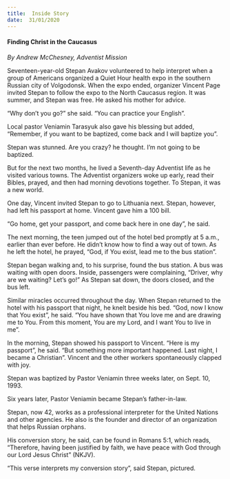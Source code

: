 ```yaml
---
title:  Inside Story
date:  31/01/2020
---
```


#### Finding Christ in the Caucasus

_By Andrew McChesney, Adventist Mission_

Seventeen-year-old Stepan Avakov volunteered to help interpret when a group of Americans organized a Quiet Hour health expo in the southern Russian city of Volgodonsk. When the expo ended, organizer Vincent Page invited Stepan to follow the expo to the North Caucasus region. It was summer, and Stepan was free. He asked his mother for advice.

“Why don’t you go?” she said. “You can practice your English”.

Local pastor Veniamin Tarasyuk also gave his blessing but added, “Remember, if you want to be baptized, come back and I will baptize you”.

Stepan was stunned. Are you crazy? he thought. I’m not going to be baptized.

But for the next two months, he lived a Seventh-day Adventist life as he visited various towns. The Adventist organizers woke up early, read their Bibles, prayed, and then had morning devotions together. To Stepan, it was a new world.

One day, Vincent invited Stepan to go to Lithuania next. Stepan, however, had left his passport at home. Vincent gave him a 100 bill.

“Go home, get your passport, and come back here in one day”, he said.

The next morning, the teen jumped out of the hotel bed promptly at 5 a.m., earlier than ever before. He didn’t know how to find a way out of town. As he left the hotel, he prayed, “God, if You exist, lead me to the bus station”.

Stepan began walking and, to his surprise, found the bus station. A bus was waiting with open doors. Inside, passengers were complaining, “Driver, why are we waiting? Let’s go!” As Stepan sat down, the doors closed, and the bus left.

Similar miracles occurred throughout the day. When Stepan returned to the hotel with his passport that night, he knelt beside his bed. “God, now I know that You exist”, he said. “You have shown that You love me and are drawing me to You. From this moment, You are my Lord, and I want You to live in me”.

In the morning, Stepan showed his passport to Vincent. “Here is my passport”, he said. “But something more important happened. Last night, I became a Christian”. Vincent and the other workers spontaneously clapped with joy.

Stepan was baptized by Pastor Veniamin three weeks later, on Sept. 10, 1993.

Six years later, Pastor Veniamin became Stepan’s father-in-law.

Stepan, now 42, works as a professional interpreter for the United Nations and other agencies. He also is the founder and director of an organization that helps Russian orphans.

His conversion story, he said, can be found in Romans 5:1, which reads, “Therefore, having been justified by faith, we have peace with God through our Lord Jesus Christ” (NKJV).

“This verse interprets my conversion story”, said Stepan, pictured.